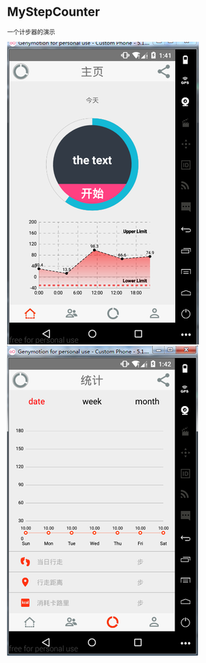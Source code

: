 # MyStepCounter
一个计步器的演示

![alt tag](https://github.com/IssacChueng/MyStepCounter/blob/master/design/fragment_home.PNG?raw=true)
![alt tag](https://github.com/IssacChueng/MyStepCounter/blob/master/design/fragment_statistics.PNG?raw=true)
